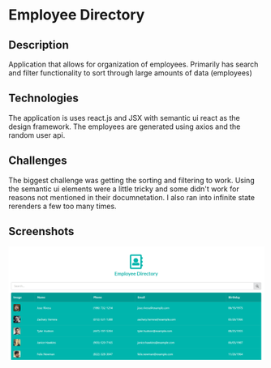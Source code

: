 # Employee Directory

## Description
Application that allows for organization of employees. Primarily has search and filter functionality to sort through large amounts of data (employees)

## Technologies
The application is uses react.js and JSX with semantic ui react as the design framework. The employees are generated using axios and the random user api.

## Challenges
The biggest challenge was getting the sorting and filtering to work. Using the semantic ui elements were a little tricky and some didn't work for reasons not mentioned in their documnetation. I also ran into infinite state rerenders a few too many times.
  
## Screenshots
![Employee Directory Screenshot](https://github.com/DMarcusYoung/19-employeeDirectory/blob/master/employee-directory/employeeDirectoryScreenshot.PNG)
